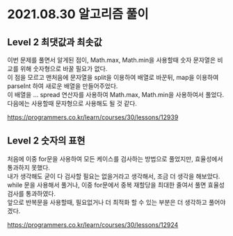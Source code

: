 # 2021.08.30 알고리즘 풀이

## Level 2 최댓값과 최솟값

이번 문제를 풀면서 알게된 점이, Math.max, Math.min을 사용할때 숫자 문자열은 비교를 위해 숫자형으로 바꿀 필요가 없다.\
이 점을 모르고 맨처음에 문자열을 split을 이용하여 배열로 바꾼뒤, map을 이용하여 parseInt 하여 새로운 배열을 만들어주었다.\
이 배열을 ... spread 연산자를 사용하여 Math.max, Math.min을 사용하여서 풀었다.\
다음에는 사용할때 문자형으로 사용해도 될 것 같다.

https://programmers.co.kr/learn/courses/30/lessons/12939

## Level 2 숫자의 표현

처음에 이중 for문을 사용하여 모든 케이스를 검사하는 방법으로 풀었지만, 효율성에서 통과하지 못했다.\
내가 생각해도 굳이 다 검사할 필요는 없을거라고 생각해서, 조금 더 생각을 해보았다.\
while 문을 사용해서 풀거나, 이중 for문에서 중복 재할당을 최대한 줄여서 풀면 효율성 검사를 통과하였다.\
앞으로 반복문을 사용할때, 필요없거나 더 최적화 할 수 있는 부분은 더 생각하고 풀어야겠다.

https://programmers.co.kr/learn/courses/30/lessons/12924
